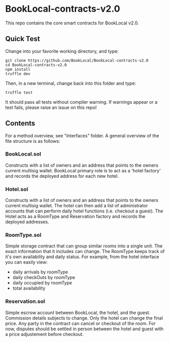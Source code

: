 # BookLocal-contracts-v2.0
This repo contains the core smart contracts for BookLocal v2.0.

## Quick Test
Change into your favorite working directory, and type:
``` 
git clone https://github.com/BookLocal/BookLocal-contracts-v2.0
cd BookLocal-contracts-v2.0
npm install
truffle dev
```
Then, in a new terminal, change back into this folder and type:
```
truffle test
```
It should pass all tests without compiler warning. If warnings appear or a test fails, please raise an issue on this repo! 

## Contents
For a method overview, see "Interfaces" folder. A general overview of the file structure is as follows:

### BookLocal.sol
Constructs with a list of owners and an address that points to the owners current multisig wallet. BookLocal primary role is to act as a 'hotel factory' and records the deployed address for each new hotel.

### Hotel.sol
Constructs with a list of owners and an address that points to the owners current multisig wallet. The hotel can then add a list of administrator accounts that can perform daily hotel functions (i.e. checkout a guest). The Hotel acts as a RoomType and Reservation factory and records the deployed addresses. 

### RoomType.sol
Simple storage contract that can group similar rooms into a single unit. The exact information that it includes can change. The RoomType keeps track of it's own availability and daily status. For example, from the hotel interface you can easily view: 
- daily arrivals by roomType
- daily checkOuts by roomType
- daily occupied by roomType
- total availability

### Reservation.sol
Simple escrow account between BookLocal, the hotel, and the guest. Commission details subjects to change. Only the hotel can change the final price. Any party in the contract can cancel or checkout of the room. For now, disputes should be settled in person between the hotel and guest with a price adjustement before checkout. 
